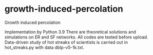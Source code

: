 # growth-induced-percolation
Growth induced percolation

Implementation by Python 3.9 
There are theoretical solutions and simulations on ER and SF networks.
All codes are tested before upload.
Data-driven study of hot streaks of scientists is carried out in hot_streaks.py with data dblp-v5-1k.txt.



